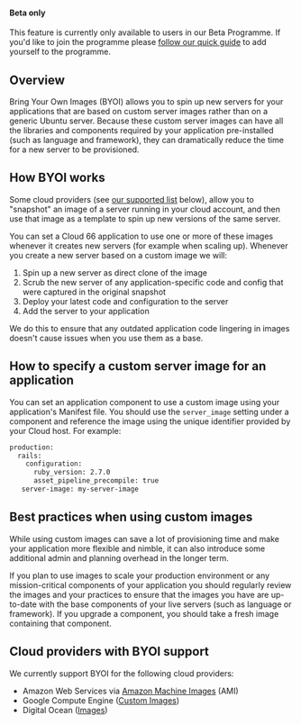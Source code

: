 #### Beta only
<div class="notice notice-warning"><p>
This feature is currently only available to users in our Beta Programme. If you'd like to join the programme please <a href="/{{page.collection}}/resources/cloud-66-beta-program.html">follow our quick guide</a> to add yourself to the programme.</p></div>

## Overview

Bring Your Own Images (BYOI) allows you to spin up new servers for your applications that are based on custom server images rather than on a generic Ubuntu server. Because these custom server images can have all the libraries and components required by your application pre-installed (such as language and framework), they can dramatically reduce the time for a new server to be provisioned. 

## How BYOI works

Some cloud providers (see [our supported list](#cloud-providers-with-byoi-support) below), allow you to "snapshot" an image of a server running in your cloud account, and then use that image as a template to spin up new versions of the same server. 

You can set a Cloud 66 application to use one or more of these images whenever it creates new servers (for example when scaling up). Whenever you create a new server based on a custom image we will:

1. Spin up a new server as direct clone of the image
2. Scrub the new server of any application-specific code and config that were captured in the original  snapshot
3. Deploy your latest code and configuration to the server 
4. Add the server to your application

We do this to ensure that any outdated application code lingering in images doesn't cause issues when you use them as a base.

## How to specify a custom server image for an application

You can set an application component to use a custom image using your application's Manifest file. You should use the `server_image` setting under a component and reference the image using the unique identifier provided by your Cloud host. For example:

```bash
production:
  rails:
    configuration:
      ruby_version: 2.7.0
      asset_pipeline_precompile: true
   server-image: my-server-image
```

## Best practices when using custom images

While using custom images can save a lot of provisioning time and make your application more flexible and nimble, it can also introduce some additional admin and planning overhead in the longer term. 

If you plan to use images to scale your production environment or any mission-critical components of your application you should regularly review the images and your practices to ensure that the images you have are up-to-date with the base components of your live servers (such as language or framework). If you upgrade a component, you should take a fresh image containing that component.

## Cloud providers with BYOI support

We currently support BYOI for the following cloud providers:

- Amazon Web Services via [Amazon Machine Images](https://docs.aws.amazon.com/AWSEC2/latest/UserGuide/AMIs.html) (AMI)
- Google Compute Engine ([Custom Images](https://cloud.google.com/compute/docs/images#custom_images))
- Digital Ocean ([Images](https://www.digitalocean.com/docs/images/))